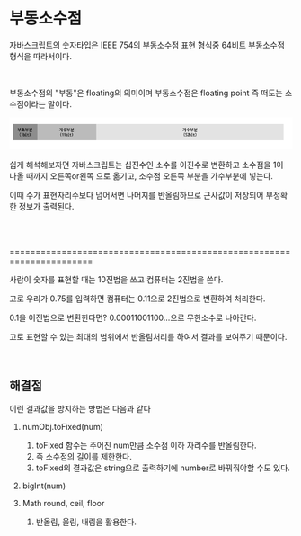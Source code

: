 # 부동소수점

자바스크립트의 숫자타입은 IEEE 754의 부동소수점 표현 형식중 64비트 부동소수점 형식을 따라서이다.

<br>

부동소수점의 "부동"은 floating의 의미이며 부동소수점은 floating point 즉 떠도는 소수점이라는 말이다.

<img src="/Mentoring/0110멘토링/부동소수점표현.png">

<br>

쉽게 해석해보자면 자바스크립트는 십진수인 소수를 이진수로 변환하고 소수점을 1이 나올 때까지 오른쪽or왼쪽 으로 옮기고, 소수점 오른쪽 부분을 가수부분에 넣는다.

이때 수가 표현자리수보다 넘어서면 나머지를 반올림하므로 근사값이 저장되어 부정확한 정보가 출력된다.

<br>
<br>

======================================================================

사람이 숫자를 표현할 때는 10진법을 쓰고 컴퓨터는 2진법을 쓴다.

고로 우리가 0.75를 입력하면 컴퓨터는 0.11으로 2진법으로 변환하여 처리한다.

0.1을 이진법으로 변환한다면? 0.00011001100...으로 무한소수로 나아간다. 

고로 표현할 수 있는 최대의 범위에서 반올림처리를 하여서 결과를 보여주기 때문이다.

<br>

## 해결점

이런 결과값을 방지하는 방법은 다음과 같다

1. numObj.toFixed(num)
   1. toFixed 함수는 주어진 num만큼 소수점 이하 자리수를 반올림한다.
   2. 즉 소수점의 길이를 제한한다.
   3. toFixed의 결과값은 string으로 출력하기에 number로 바꿔줘야할 수도 있다.

2. bigInt(num)
3. Math round, ceil, floor
   1. 반올림, 올림, 내림을 활용한다.
